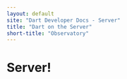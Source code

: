 ```yaml
---
layout: default
site: "Dart Developer Docs - Server"
title: "Dart on the Server"
short-title: "Observatory"
---
```


# Server!
